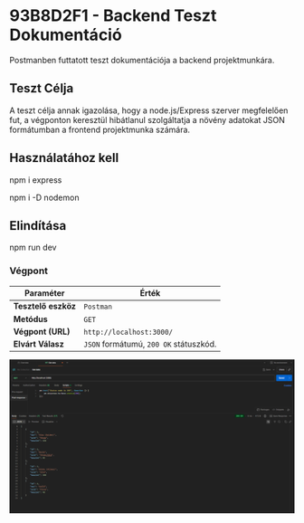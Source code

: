# 93B8D2F1 - Backend Teszt Dokumentáció

Postmanben futtatott teszt dokumentációja a backend projektmunkára.

## Teszt Célja

A teszt célja annak igazolása, hogy a node.js/Express szerver megfelelően fut, a végponton keresztül hibátlanul szolgáltatja a  növény adatokat JSON formátumban a frontend projektmunka számára.

## Használatához kell
npm i express

npm i -D nodemon

## Elindítása
npm run dev

### Végpont

| Paraméter | Érték |
| --- | --- |
| **Tesztelő eszköz** | `Postman` |
| **Metódus** | `GET` |
| **Végpont (URL)** | `http://localhost:3000/` |
| **Elvárt Válasz** | `JSON` formátumú, `200 OK` státuszkód. |

![](teszt.png)
